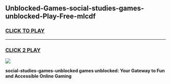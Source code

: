 
## Unblocked-Games-social-studies-games-unblocked-Play-Free-mlcdf
<h3>
<a href="https://premium76.site?title=social-studies-games-unblocked&ref=23A">CLICK TO PLAY</a></h3>
<hr>

<h3>
<a href="https://premium76.site?title=social-studies-games-unblocked&ref=23A">CLICK 2 PLAY</a>
  
</h3>

<a href="https://premium76.site?title=social-studies-games-unblocked&ref=23A"><img src="https://clearcache.store/games.png"></a>


**social-studies-games-unblocked games unblocked: Your Gateway to Fun and Accessible Online Gaming**
